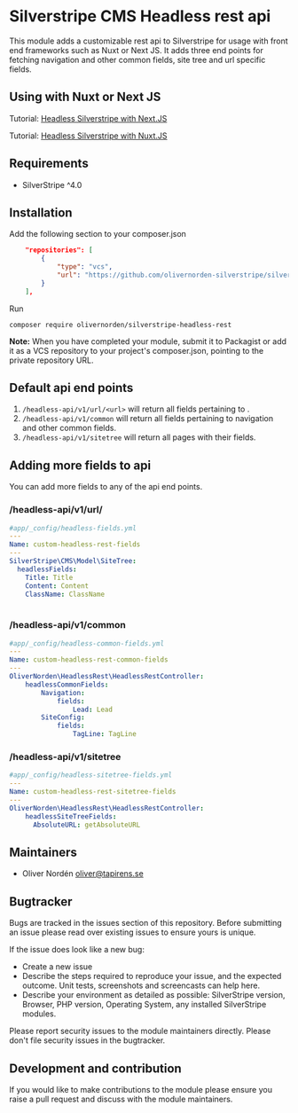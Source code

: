 # Silverstripe CMS Headless rest api

This module adds a customizable rest api to Silverstripe for usage with front end frameworks such as Nuxt or Next JS. It adds three end points for fetching navigation and other common fields, site tree and url specific fields.
## Using with Nuxt or Next JS
Tutorial: [Headless Silverstripe with Next.JS](https://olivernorden.se/blog/headless-silverstripe-with-next-js)

Tutorial: [Headless Silverstripe with Nuxt.JS](https://olivernorden.se/blog/headless-silverstripe-with-nuxt)

## Requirements

* SilverStripe ^4.0

## Installation
Add the following section to your composer.json
```json
    "repositories": [
        {
            "type": "vcs",
            "url": "https://github.com/olivernorden-silverstripe/silverstripe-headless-rest-api"
        }
    ],

```
Run

```
composer require olivernorden/silverstripe-headless-rest
```

**Note:** When you have completed your module, submit it to Packagist or add it as a VCS repository to your
project's composer.json, pointing to the private repository URL.
    
## Default api end points
1. `/headless-api/v1/url/<url>` will return all fields pertaining to <url>.
1. `/headless-api/v1/common` will return all fields pertaining to navigation and other common fields.
1. `/headless-api/v1/sitetree` will return all pages with their fields.

## Adding more fields to api
You can add more fields to any of the api end points.

### /headless-api/v1/url/<url>
```yaml
#app/_config/headless-fields.yml
---
Name: custom-headless-rest-fields
---
SilverStripe\CMS\Model\SiteTree:
  headlessFields:
    Title: Title
    Content: Content
    ClassName: ClassName
  
```
 
### /headless-api/v1/common
```yaml
#app/_config/headless-common-fields.yml
---
Name: custom-headless-rest-common-fields
---
OliverNorden\HeadlessRest\HeadlessRestController:
    headlessCommonFields:
        Navigation:
            fields:
                Lead: Lead
        SiteConfig:
            fields:
                TagLine: TagLine
```
 
### /headless-api/v1/sitetree
```yaml
#app/_config/headless-sitetree-fields.yml
---
Name: custom-headless-rest-sitetree-fields
---
OliverNorden\HeadlessRest\HeadlessRestController:
    headlessSiteTreeFields:
      AbsoluteURL: getAbsoluteURL
```

## Maintainers
 * Oliver Nordén <oliver@tapirens.se>
 
## Bugtracker
Bugs are tracked in the issues section of this repository. Before submitting an issue please read over 
existing issues to ensure yours is unique. 
 
If the issue does look like a new bug:
 
 - Create a new issue
 - Describe the steps required to reproduce your issue, and the expected outcome. Unit tests, screenshots 
 and screencasts can help here.
 - Describe your environment as detailed as possible: SilverStripe version, Browser, PHP version, 
 Operating System, any installed SilverStripe modules.
 
Please report security issues to the module maintainers directly. Please don't file security issues in the bugtracker.
 
## Development and contribution
If you would like to make contributions to the module please ensure you raise a pull request and discuss with the module maintainers.
